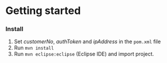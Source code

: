 Getting started
==================
### Install

1. Set *customerNo*, *authToken* and *ipAddress* in the `pom.xml` file
2. Run `mvn install`
3. Run `mvn eclipse:eclipse` (Eclipse IDE) and import project.